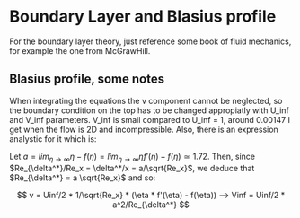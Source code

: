 # Boundary Layer and Blasius profile

For the boundary layer theory, just reference some book of fluid mechanics, for example the one from McGrawHill.


## Blasius profile, some notes

When integrating the equations the v component cannot be neglected, so the boundary condition on the top has to be changed appropiatly with U_inf and V_inf parameters. V_inf is small compared to U_inf = 1, around 0.00147 I get when the flow is 2D and incompressible. Also, there is an expression analystic for it which is:

Let $a = lim_{\eta \to \infty} \eta - f(\eta) =  lim_{\eta \to \infty} \eta f'(\eta) - f(\eta) \simeq 1.72$. Then, since $Re_{\delta^*}/Re_x = \delta^*/x = a/\sqrt{Re_x}$, we deduce that $Re_{\delta^*} = a \sqrt{Re_x}$ and so:

$$
    v = Uinf/2 * 1/\sqrt{Re_x} * (\eta * f'(\eta) - f(\eta)) --> Vinf = Uinf/2 * a^2/Re_{\delta^*}
$$
